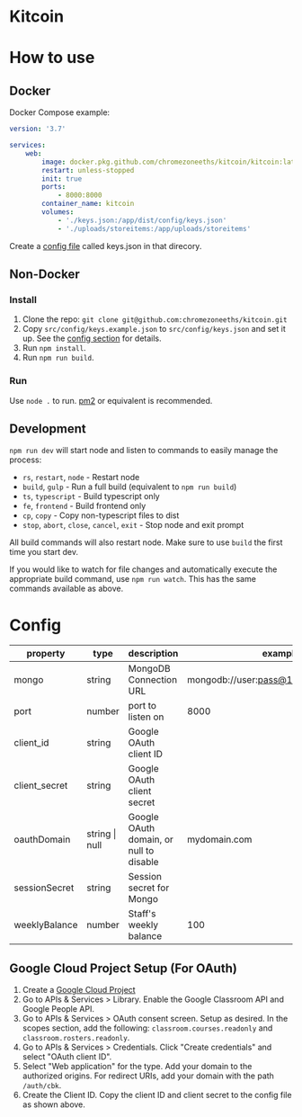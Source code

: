 # Kitcoin

# How to use

## Docker

Docker Compose example:

```yml
version: '3.7'

services:
    web:
        image: docker.pkg.github.com/chromezoneeths/kitcoin/kitcoin:latest
        restart: unless-stopped
        init: true
        ports:
            - 8000:8000
        container_name: kitcoin
        volumes:
            - './keys.json:/app/dist/config/keys.json'
            - './uploads/storeitems:/app/uploads/storeitems'
```

Create a [config file](#config) called keys.json in that direcory.

## Non-Docker

### Install

1. Clone the repo: `git clone git@github.com:chromezoneeths/kitcoin.git`
2. Copy `src/config/keys.example.json` to `src/config/keys.json` and set it up. See the [config section](#config) for details.
3. Run `npm install`.
4. Run `npm run build`.

### Run

Use `node .` to run. [pm2](https://pm2.keymetrics.io/) or equivalent is recommended.

## Development

`npm run dev` will start node and listen to commands to easily manage the process:

-   `rs`, `restart`, `node` - Restart node
-   `build`, `gulp` - Run a full build (equivalent to `npm run build`)
-   `ts`, `typescript` - Build typescript only
-   `fe`, `frontend` - Build frontend only
-   `cp`, `copy` - Copy non-typescript files to dist
-   `stop`, `abort`, `close`, `cancel`, `exit` - Stop node and exit prompt

All build commands will also restart node. Make sure to use `build` the first time you start dev.

If you would like to watch for file changes and automatically execute the appropriate build command, use `npm run watch`. This has the same commands available as above.

# Config

| property      | type           | description                             | example                                |
| ------------- | -------------- | --------------------------------------- | -------------------------------------- |
| mongo         | string         | MongoDB Connection URL                  | mongodb://user:pass@127.0.0.1:27017/db |
| port          | number         | port to listen on                       | 8000                                   |
| client_id     | string         | Google OAuth client ID                  |                                        |
| client_secret | string         | Google OAuth client secret              |                                        |
| oauthDomain   | string \| null | Google OAuth domain, or null to disable | mydomain.com                           |
| sessionSecret | string         | Session secret for Mongo                |                                        |
| weeklyBalance | number         | Staff's weekly balance                  | 100                                    |

## Google Cloud Project Setup (For OAuth)

1. Create a [Google Cloud Project](https://console.cloud.google.com/projectcreate)
2. Go to APIs & Services > Library. Enable the Google Classroom API and Google People API.
3. Go to APIs & Services > OAuth consent screen. Setup as desired. In the scopes section, add the following: `classroom.courses.readonly` and `classroom.rosters.readonly`.
4. Go to APIs & Services > Credentials. Click "Create credentials" and select "OAuth client ID".
5. Select "Web application" for the type. Add your domain to the authorized origins. For redirect URIs, add your domain with the path `/auth/cbk`.
6. Create the Client ID. Copy the client ID and client secret to the config file as shown above.
